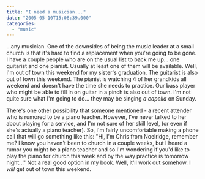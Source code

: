 ```yaml
---
title: "I need a musician..."
date: "2005-05-10T15:08:39.000"
categories: 
  - "music"
---
```


...any musician. One of the downsides of being the music leader at a small church is that it's hard to find a replacement when you're going to be gone. I have a couple people who are on the usual list to back me up... one guitarist and one pianist. Usually at least one of them will be available. Well, I'm out of town this weekend for my sister's graduation. The guitarist is also out of town this weekend. The pianist is watching 4 of her grandkids all weekend and doesn't have the time she needs to practice. Our bass player who might be able to fill in on guitar in a pinch is also out of town. I'm not quite sure what I'm going to do... they may be singing _a capella_ on Sunday.

There's one other possibility that someone mentioned - a recent attender who is rumored to be a piano teacher. However, I've never talked to her about playing for a service, and I'm not sure of her skill level, (or even if she's actually a piano teacher). So, I'm fairly uncomfortable making a phone call that will go something like this: "Hi, I'm Chris from Noelridge, remember me? I know you haven't been to church in a couple weeks, but I heard a rumor you might be a piano teacher and so I'm wondering if you'd like to play the piano for church this week and by the way practice is tomorrow night..." Not a real good option in my book. Well, it'll work out somehow. I _will_ get out of town this weekend.
